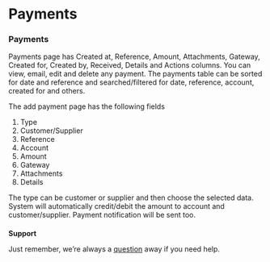 # Payments

### Payments

Payments page has Created at, Reference, Amount, Attachments, Gateway, Created for, Created by, Received, Details and Actions columns. You can view, email, edit and delete any payment. The payments table can be sorted for date and reference and searched/filtered for date, reference, account, created for and others.

The add payment page has the following fields

1.  Type
2.  Customer/Supplier
3.  Reference
4.  Account
5.  Amount
6.  Gateway
7.  Attachments
8.  Details

The type can be customer or supplier and then choose the selected data. System will automatically credit/debit the amount to account and customer/supplier. Payment notification will be sent too.

####

**Support**

Just remember, we’re always a [question](https://tecdiary.net/support/modern-point-of-sale-solution/ask_question) away if you need help.
